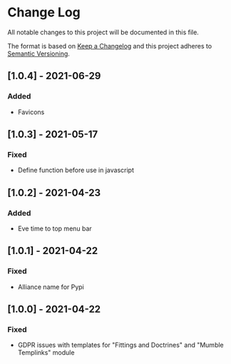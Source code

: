 # Change Log

All notable changes to this project will be documented in this file.

The format is based on [Keep a Changelog](http://keepachangelog.com/)
and this project adheres to [Semantic Versioning](http://semver.org/).


## [1.0.4] - 2021-06-29

### Added

- Favicons


## [1.0.3] - 2021-05-17

### Fixed

- Define function before use in javascript


## [1.0.2] - 2021-04-23

### Added

- Eve time to top menu bar


## [1.0.1] - 2021-04-22

### Fixed

- Alliance name for Pypi


## [1.0.0] - 2021-04-22

### Fixed

- GDPR issues with templates for "Fittings and Doctrines" and "Mumble Templinks" module
